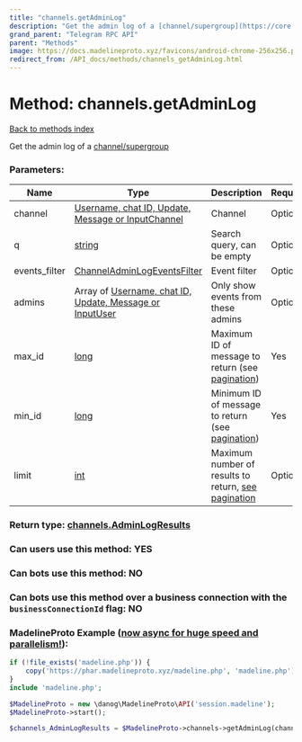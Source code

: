 ```yaml
---
title: "channels.getAdminLog"
description: "Get the admin log of a [channel/supergroup](https://core.telegram.org/api/channel)"
grand_parent: "Telegram RPC API"
parent: "Methods"
image: https://docs.madelineproto.xyz/favicons/android-chrome-256x256.png
redirect_from: /API_docs/methods/channels_getAdminLog.html
---
```

# Method: channels.getAdminLog
[Back to methods index](index.html)



Get the admin log of a [channel/supergroup](https://core.telegram.org/api/channel)

### Parameters:

| Name     |    Type       | Description | Required |
|----------|---------------|-------------|----------|
|channel|[Username, chat ID, Update, Message or InputChannel](/API_docs/types/InputChannel.html) | Channel | Optional|
|q|[string](/API_docs/types/string.html) | Search query, can be empty | Optional|
|events\_filter|[ChannelAdminLogEventsFilter](/API_docs/types/ChannelAdminLogEventsFilter.html) | Event filter | Optional|
|admins|Array of [Username, chat ID, Update, Message or InputUser](/API_docs/types/InputUser.html) | Only show events from these admins | Optional|
|max\_id|[long](/API_docs/types/long.html) | Maximum ID of message to return (see [pagination](https://core.telegram.org/api/offsets)) | Yes|
|min\_id|[long](/API_docs/types/long.html) | Minimum ID of message to return (see [pagination](https://core.telegram.org/api/offsets)) | Yes|
|limit|[int](/API_docs/types/int.html) | Maximum number of results to return, [see pagination](https://core.telegram.org/api/offsets) | Optional|


### Return type: [channels.AdminLogResults](/API_docs/types/channels.AdminLogResults.html)

### Can users use this method: **YES**


### Can bots use this method: **NO**


### Can bots use this method over a business connection with the `businessConnectionId` flag: **NO**


### MadelineProto Example ([now async for huge speed and parallelism!](https://docs.madelineproto.xyz/docs/ASYNC.html)):


```php
if (!file_exists('madeline.php')) {
    copy('https://phar.madelineproto.xyz/madeline.php', 'madeline.php');
}
include 'madeline.php';

$MadelineProto = new \danog\MadelineProto\API('session.madeline');
$MadelineProto->start();

$channels_AdminLogResults = $MadelineProto->channels->getAdminLog(channel: $InputChannel, q: 'string', events_filter: $ChannelAdminLogEventsFilter, admins: [$InputUser, $InputUser], max_id: $long, min_id: $long, limit: $int, );
```


